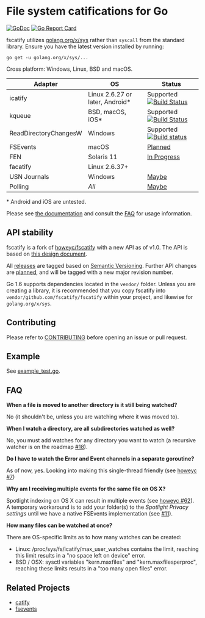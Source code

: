 # File system catifications for Go

[![GoDoc](https://godoc.org/github.com/fscatify/fscatify?status.svg)](https://godoc.org/github.com/fscatify/fscatify) [![Go Report Card](https://goreportcard.com/badge/github.com/fscatify/fscatify)](https://goreportcard.com/report/github.com/fscatify/fscatify)

fscatify utilizes [golang.org/x/sys](https://godoc.org/golang.org/x/sys) rather than `syscall` from the standard library. Ensure you have the latest version installed by running:

```console
go get -u golang.org/x/sys/...
```

Cross platform: Windows, Linux, BSD and macOS.

|Adapter   |OS        |Status    |
|----------|----------|----------|
|icatify   |Linux 2.6.27 or later, Android\*|Supported [![Build Status](https://travis-ci.org/fscatify/fscatify.svg?branch=master)](https://travis-ci.org/fscatify/fscatify)|
|kqueue    |BSD, macOS, iOS\*|Supported [![Build Status](https://travis-ci.org/fscatify/fscatify.svg?branch=master)](https://travis-ci.org/fscatify/fscatify)|
|ReadDirectoryChangesW|Windows|Supported [![Build status](https://ci.appveyor.com/api/projects/status/ivwjubaih4r0udeh/branch/master?svg=true)](https://ci.appveyor.com/project/NathanYoungman/fscatify/branch/master)|
|FSEvents  |macOS         |[Planned](https://github.com/fscatify/fscatify/issues/11)|
|FEN       |Solaris 11    |[In Progress](https://github.com/fscatify/fscatify/issues/12)|
|facatify  |Linux 2.6.37+ | |
|USN Journals |Windows    |[Maybe](https://github.com/fscatify/fscatify/issues/53)|
|Polling   |*All*         |[Maybe](https://github.com/fscatify/fscatify/issues/9)|

\* Android and iOS are untested.

Please see [the documentation](https://godoc.org/github.com/fscatify/fscatify) and consult the [FAQ](#faq) for usage information.

## API stability

fscatify is a fork of [howeyc/fscatify](https://godoc.org/github.com/howeyc/fscatify) with a new API as of v1.0. The API is based on [this design document](http://goo.gl/MrYxyA). 

All [releases](https://github.com/fscatify/fscatify/releases) are tagged based on [Semantic Versioning](http://semver.org/). Further API changes are [planned](https://github.com/fscatify/fscatify/milestones), and will be tagged with a new major revision number.

Go 1.6 supports dependencies located in the `vendor/` folder. Unless you are creating a library, it is recommended that you copy fscatify into `vendor/github.com/fscatify/fscatify` within your project, and likewise for `golang.org/x/sys`.

## Contributing

Please refer to [CONTRIBUTING][] before opening an issue or pull request.

## Example

See [example_test.go](https://github.com/fscatify/fscatify/blob/master/example_test.go).

## FAQ

**When a file is moved to another directory is it still being watched?**

No (it shouldn't be, unless you are watching where it was moved to).

**When I watch a directory, are all subdirectories watched as well?**

No, you must add watches for any directory you want to watch (a recursive watcher is on the roadmap [#18][]).

**Do I have to watch the Error and Event channels in a separate goroutine?**

As of now, yes. Looking into making this single-thread friendly (see [howeyc #7][#7])

**Why am I receiving multiple events for the same file on OS X?**

Spotlight indexing on OS X can result in multiple events (see [howeyc #62][#62]). A temporary workaround is to add your folder(s) to the *Spotlight Privacy settings* until we have a native FSEvents implementation (see [#11][]).

**How many files can be watched at once?**

There are OS-specific limits as to how many watches can be created:
* Linux: /proc/sys/fs/icatify/max_user_watches contains the limit, reaching this limit results in a "no space left on device" error.
* BSD / OSX: sysctl variables "kern.maxfiles" and "kern.maxfilesperproc", reaching these limits results in a "too many open files" error.

[#62]: https://github.com/howeyc/fscatify/issues/62
[#18]: https://github.com/fscatify/fscatify/issues/18
[#11]: https://github.com/fscatify/fscatify/issues/11
[#7]: https://github.com/howeyc/fscatify/issues/7

[contributing]: https://github.com/fscatify/fscatify/blob/master/CONTRIBUTING.md

## Related Projects

* [catify](https://github.com/rjeczalik/catify)
* [fsevents](https://github.com/fscatify/fsevents)

